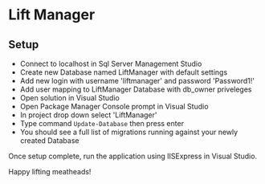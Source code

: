 ﻿# Lift Manager

## Setup
- Connect to localhost in Sql Server Management Studio
- Create new Database named LiftManager with default settings
- Add new login with username 'liftmanager' and password 'Password1!'
- Add user mapping to LiftManager Database with db_owner priveleges
- Open solution in Visual Studio
- Open Package Manager Console prompt in Visual Studio
- In project drop down select 'LiftManager'
- Type command `Update-Database` then press enter
- You should see a full list of migrations running against your newly created Database

Once setup complete, run the application using IISExpress in Visual Studio.

Happy lifting meatheads!
